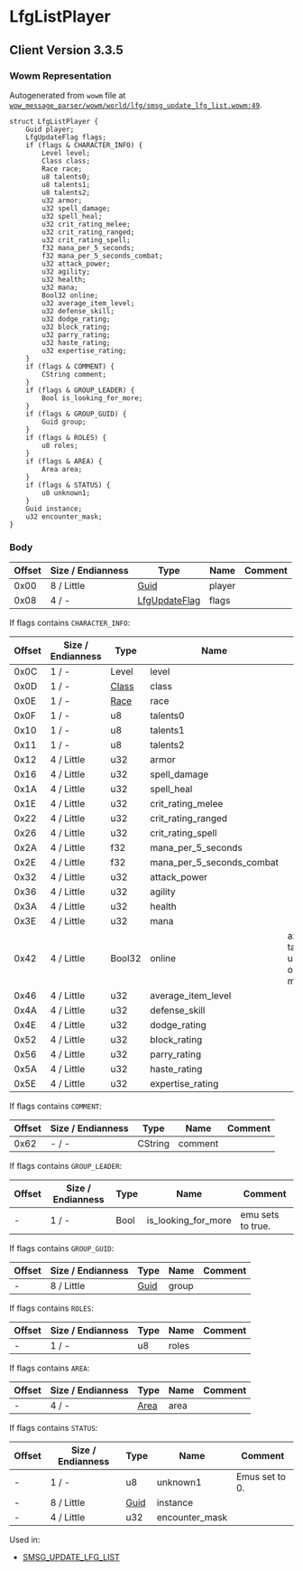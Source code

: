 # LfgListPlayer

## Client Version 3.3.5

### Wowm Representation

Autogenerated from `wowm` file at [`wow_message_parser/wowm/world/lfg/smsg_update_lfg_list.wowm:49`](https://github.com/gtker/wow_messages/tree/main/wow_message_parser/wowm/world/lfg/smsg_update_lfg_list.wowm#L49).
```rust,ignore
struct LfgListPlayer {
    Guid player;
    LfgUpdateFlag flags;
    if (flags & CHARACTER_INFO) {
        Level level;
        Class class;
        Race race;
        u8 talents0;
        u8 talents1;
        u8 talents2;
        u32 armor;
        u32 spell_damage;
        u32 spell_heal;
        u32 crit_rating_melee;
        u32 crit_rating_ranged;
        u32 crit_rating_spell;
        f32 mana_per_5_seconds;
        f32 mana_per_5_seconds_combat;
        u32 attack_power;
        u32 agility;
        u32 health;
        u32 mana;
        Bool32 online;
        u32 average_item_level;
        u32 defense_skill;
        u32 dodge_rating;
        u32 block_rating;
        u32 parry_rating;
        u32 haste_rating;
        u32 expertise_rating;
    }
    if (flags & COMMENT) {
        CString comment;
    }
    if (flags & GROUP_LEADER) {
        Bool is_looking_for_more;
    }
    if (flags & GROUP_GUID) {
        Guid group;
    }
    if (flags & ROLES) {
        u8 roles;
    }
    if (flags & AREA) {
        Area area;
    }
    if (flags & STATUS) {
        u8 unknown1;
    }
    Guid instance;
    u32 encounter_mask;
}
```
### Body

| Offset | Size / Endianness | Type | Name | Comment |
| ------ | ----------------- | ---- | ---- | ------- |
| 0x00 | 8 / Little | [Guid](../types/packed-guid.md) | player |  |
| 0x08 | 4 / - | [LfgUpdateFlag](lfgupdateflag.md) | flags |  |

If flags contains `CHARACTER_INFO`:

| Offset | Size / Endianness | Type | Name | Comment |
| ------ | ----------------- | ---- | ---- | ------- |
| 0x0C | 1 / - | Level | level |  |
| 0x0D | 1 / - | [Class](class.md) | class |  |
| 0x0E | 1 / - | [Race](race.md) | race |  |
| 0x0F | 1 / - | u8 | talents0 |  |
| 0x10 | 1 / - | u8 | talents1 |  |
| 0x11 | 1 / - | u8 | talents2 |  |
| 0x12 | 4 / Little | u32 | armor |  |
| 0x16 | 4 / Little | u32 | spell_damage |  |
| 0x1A | 4 / Little | u32 | spell_heal |  |
| 0x1E | 4 / Little | u32 | crit_rating_melee |  |
| 0x22 | 4 / Little | u32 | crit_rating_ranged |  |
| 0x26 | 4 / Little | u32 | crit_rating_spell |  |
| 0x2A | 4 / Little | f32 | mana_per_5_seconds |  |
| 0x2E | 4 / Little | f32 | mana_per_5_seconds_combat |  |
| 0x32 | 4 / Little | u32 | attack_power |  |
| 0x36 | 4 / Little | u32 | agility |  |
| 0x3A | 4 / Little | u32 | health |  |
| 0x3E | 4 / Little | u32 | mana |  |
| 0x42 | 4 / Little | Bool32 | online | azerothcore: talentpoints, used as online/offline marker :D |
| 0x46 | 4 / Little | u32 | average_item_level |  |
| 0x4A | 4 / Little | u32 | defense_skill |  |
| 0x4E | 4 / Little | u32 | dodge_rating |  |
| 0x52 | 4 / Little | u32 | block_rating |  |
| 0x56 | 4 / Little | u32 | parry_rating |  |
| 0x5A | 4 / Little | u32 | haste_rating |  |
| 0x5E | 4 / Little | u32 | expertise_rating |  |

If flags contains `COMMENT`:

| Offset | Size / Endianness | Type | Name | Comment |
| ------ | ----------------- | ---- | ---- | ------- |
| 0x62 | - / - | CString | comment |  |

If flags contains `GROUP_LEADER`:

| Offset | Size / Endianness | Type | Name | Comment |
| ------ | ----------------- | ---- | ---- | ------- |
| - | 1 / - | Bool | is_looking_for_more | emu sets to true. |

If flags contains `GROUP_GUID`:

| Offset | Size / Endianness | Type | Name | Comment |
| ------ | ----------------- | ---- | ---- | ------- |
| - | 8 / Little | [Guid](../types/packed-guid.md) | group |  |

If flags contains `ROLES`:

| Offset | Size / Endianness | Type | Name | Comment |
| ------ | ----------------- | ---- | ---- | ------- |
| - | 1 / - | u8 | roles |  |

If flags contains `AREA`:

| Offset | Size / Endianness | Type | Name | Comment |
| ------ | ----------------- | ---- | ---- | ------- |
| - | 4 / - | [Area](area.md) | area |  |

If flags contains `STATUS`:

| Offset | Size / Endianness | Type | Name | Comment |
| ------ | ----------------- | ---- | ---- | ------- |
| - | 1 / - | u8 | unknown1 | Emus set to 0. |
| - | 8 / Little | [Guid](../types/packed-guid.md) | instance |  |
| - | 4 / Little | u32 | encounter_mask |  |


Used in:
* [SMSG_UPDATE_LFG_LIST](smsg_update_lfg_list.md)

